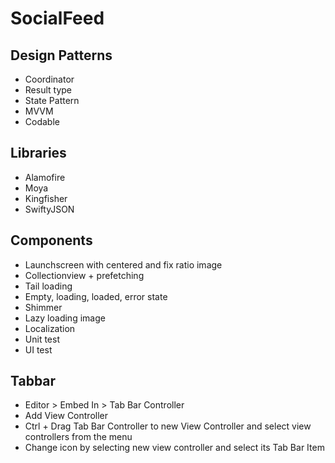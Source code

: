 # SocialFeed

## Design Patterns
- Coordinator
- Result type
- State Pattern
- MVVM
- Codable

## Libraries
- Alamofire
- Moya
- Kingfisher
- SwiftyJSON

## Components
- Launchscreen with centered and fix ratio image
- Collectionview + prefetching
- Tail loading
- Empty, loading, loaded, error state
- Shimmer
- Lazy loading image
- Localization
- Unit test
- UI test

## Tabbar
- Editor > Embed In > Tab Bar Controller
- Add View Controller
- Ctrl + Drag Tab Bar Controller to new View Controller and select view controllers from the menu
- Change icon by selecting new view controller and select its Tab Bar Item
